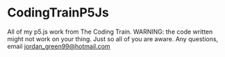 # CodingTrainP5Js
All of my p5.js work from The Coding Train. WARNING: the code written might not work on your thing. Just so all of you are aware. Any questions, email jordan_green99@hotmail.com
